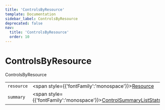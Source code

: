 ```yaml
---
title: 'ControlsByResource'
template: Documentation
sidebar_label: ControlsByResource
deprecated: false
nav:
  title: 'ControlsByResource'
  order: 10
---
```


# ControlsByResource

<div style={{'fontFamily':'monospace'}}><span style={{'fontSize':'1.5rem','fontWeight':500}}>ControlsByResource</span></div>





| | | |
| -- | -- | -- |
| `resource` | <span style={{'fontFamily':'monospace'}}><a href="/guardrails/docs/reference/graphql/object/Resource">Resource</a></span> |  |
| `summary` | <span style={{'fontFamily':'monospace'}}><a href="/guardrails/docs/reference/graphql/object/ControlSummaryListStats">ControlSummaryListStats</a></span> |  |
